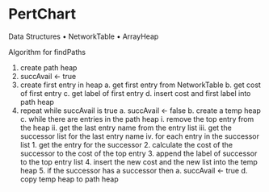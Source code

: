 # PertChart

Data Structures
•	NetworkTable
•	ArrayHeap

Algorithm for findPaths

1.	create path heap 
2.	succAvail <- true
3.	create first entry in heap
    a.	get first entry from NetworkTable
    b.	get cost of first entry
    c.	get label of first entry
    d.	insert cost and first label into path heap
4.	repeat while succAvail is true
    a.	succAvail <- false
    b.	create a temp heap
    c.	while there are entries in the path heap
        i.	remove the top entry from the heap
        ii.	get the last entry name from the entry list
        iii.	get the successor list for the last entry name
        iv.	for each entry in the successor list
            1.	get the entry for the successor
            2.	calculate the cost of the successor to the cost of the top entry
            3.	append the label of successor to the top entry list
            4.	insert the new cost and the new list into the temp heap
            5.	if the successor has a successor then
                a.	succAvail <- true
    d.	copy temp heap to path heap
 

